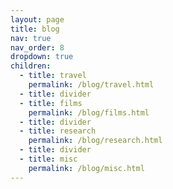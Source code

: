 ```yaml
---
layout: page
title: blog
nav: true
nav_order: 8
dropdown: true
children:
  - title: travel
    permalink: /blog/travel.html
  - title: divider
  - title: films
    permalink: /blog/films.html
  - title: divider
  - title: research
    permalink: /blog/research.html
  - title: divider
  - title: misc
    permalink: /blog/misc.html
---
```

